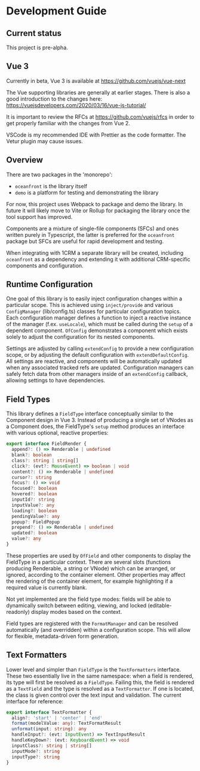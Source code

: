 # Development Guide

## Current status

This project is pre-alpha.

## Vue 3

Currently in beta, Vue 3 is available at https://github.com/vuejs/vue-next

The Vue supporting libraries are generally at earlier stages. There is also a good introduction to the changes here: https://vuejsdevelopers.com/2020/03/16/vue-js-tutorial/

It is important to review the RFCs at https://github.com/vuejs/rfcs in order to get properly familiar with the changes from Vue 2.

VSCode is my recommended IDE with Prettier as the code formatter. The Vetur plugin may cause issues.

## Overview

There are two packages in the 'monorepo':

- `oceanfront` is the library itself
- `demo` is a platform for testing and demonstrating the library

For now, this project uses Webpack to package and demo the library. In future it will likely move to Vite or Rollup for packaging the library once the tool support has improved.

Components are a mixture of single-file components (SFCs) and ones written purely in Typescript, the latter is preferred for the `oceanfront` package but SFCs are useful for rapid development and testing.

When integrating with 1CRM a separate library will be created, including `oceanfront` as a dependency and extending it with additional CRM-specific components and configuration.

## Runtime Configuration

One goal of this library is to easily inject configuration changes within a particular scope. This is achieved using `inject/provide` and various `ConfigManager` (lib/config.ts) classes for particular configuration topics. Each configuration manager defines a function to inject a reactive instance of the manager (f.ex. `useLocale`), which must be called during the `setup` of a dependent component. `OfConfig` demonstrates a component which exists solely to adjust the configuration for its nested components.

Settings are adjusted by calling `extendConfig` to provide a new configuration scope, or by adjusting the default configuration with `extendDefaultConfig`. All settings are reactive, and components will be automatically updated when any associated tracked refs are updated. Configuration managers can safely fetch data from other managers inside of an `extendConfig` callback, allowing settings to have dependencies.

## Field Types

This library defines a `FieldType` interface conceptually similar to the Component design in Vue 3. Instead of producing a single set of VNodes as a Component does, the FieldType's `setup` method produces an interface with various optional, reactive properties:

```typescript
export interface FieldRender {
  append?: () => Renderable | undefined
  blank?: boolean
  class?: string | string[]
  click?: (evt?: MouseEvent) => boolean | void
  content?: () => Renderable | undefined
  cursor?: string
  focus?: () => void
  focused?: boolean
  hovered?: boolean
  inputId?: string
  inputValue?: any
  loading?: boolean
  pendingValue?: any
  popup?: FieldPopup
  prepend?: () => Renderable | undefined
  updated?: boolean
  value?: any
}
```

These properties are used by `OfField` and other components to display the FieldType in a particular context. There are several slots (functions producing Renderable, a string or VNode) which can be arranged, or ignored, according to the container element. Other properties may affect the rendering of the container element, for example highlighting if a required value is currently blank.

Not yet implemented are the field type modes: fields will be able to dynamically switch between editing, viewing, and locked (editable-readonly) display modes based on the context.

Field types are registered with the `FormatManager` and can be resolved automatically (and overridden) within a configuration scope. This will allow for flexible, metadata-driven form generation.

## Text Formatters

Lower level and simpler than `FieldType` is the `TextFormatters` interface. These two essentially live in the same namespace: when a field is rendered, its type will first be resolved as a `FieldType`. Failing this, the field is rendered as a `TextField` and the type is resolved as a `TextFormatter`. If one is located, the class is given control over the text input and validation. The current interface for reference:

```typescript
export interface TextFormatter {
  align?: 'start' | 'center' | 'end'
  format(modelValue: any): TextFormatResult
  unformat(input: string): any
  handleInput?: (evt: InputEvent) => TextInputResult
  handleKeyDown?: (evt: KeyboardEvent) => void
  inputClass?: string | string[]
  inputMode?: string
  inputType?: string
}
```
